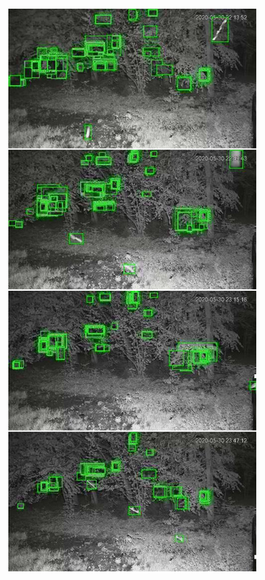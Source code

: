 ![20200530-221404-224409](in/20200530/20200530-221404-224409_0_.jpg)
![20200530-224414-231419](in/20200530/20200530-224414-231419_0_.jpg)
![20200530-231424-234429](in/20200530/20200530-231424-234429_0_.jpg)
![20200530-234434-000004](in/20200530/20200530-234434-000004_0_.jpg)
